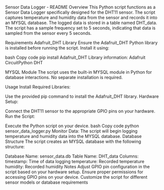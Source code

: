 Sensor Data Logger - README
Overview
This Python script functions as a Sensor Data Logger specifically designed for the DHT11 sensor. The script captures temperature and humidity data from the sensor and records it into an MYSQL database. The logged data is stored in a table named DHT_data. The script has a sample frequency set to 5 seconds, indicating that data is sampled from the sensor every 5 seconds.

Requirements
Adafruit_DHT Library
Ensure the Adafruit_DHT Python library is installed before running the script. Install it using:

bash
Copy code
pip install Adafruit_DHT
Library information: Adafruit CircuitPython DHT

MYSQL Module
The script uses the built-in MYSQL module in Python for database interactions. No separate installation is required.

Usage
Install Required Libraries:

Use the provided pip command to install the Adafruit_DHT library.
Hardware Setup:

Connect the DHT11 sensor to the appropriate GPIO pins on your hardware.
Run the Script:

Execute the Python script on your device.
bash
Copy code
python sensor_data_logger.py
Monitor Data:
The script will begin logging temperature and humidity data into the MYSQL database.
Database Structure
The script creates an MYSQL database with the following structure:

Database Name: sensor_data.db
Table Name: DHT_data
Columns:
timestamp: Time of data logging
temperature: Recorded temperature
humidity: Recorded humidity
Notes
Adjust GPIO pin configuration in the script based on your hardware setup.
Ensure proper permissions for accessing GPIO pins on your device.
Customize the script for different sensor models or database requirements
